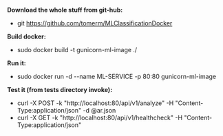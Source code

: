 **Download the whole stuff from git-hub:**
- git https://github.com/tomerm/MLClassificationDocker

**Build docker:**
- sudo docker build -t gunicorn-ml-image  ./

**Run it:**
- sudo docker run -d --name ML-SERVICE -p 80:80 gunicorn-ml-image

**Test it (from tests directory invoke):**

- curl -X POST -k "http://localhost:80/api/v1/analyze" -H "Content-Type:application/json" -d @ar.json
- curl -X GET -k "http://localhost:80/api/v1/healthcheck" -H "Content-Type:application/json"
